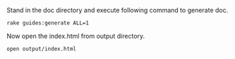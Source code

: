 Stand in the doc directory and execute following command to generate
doc.

```
rake guides:generate ALL=1
```

Now open the index.html from output directory.

```
open output/index.html
```

